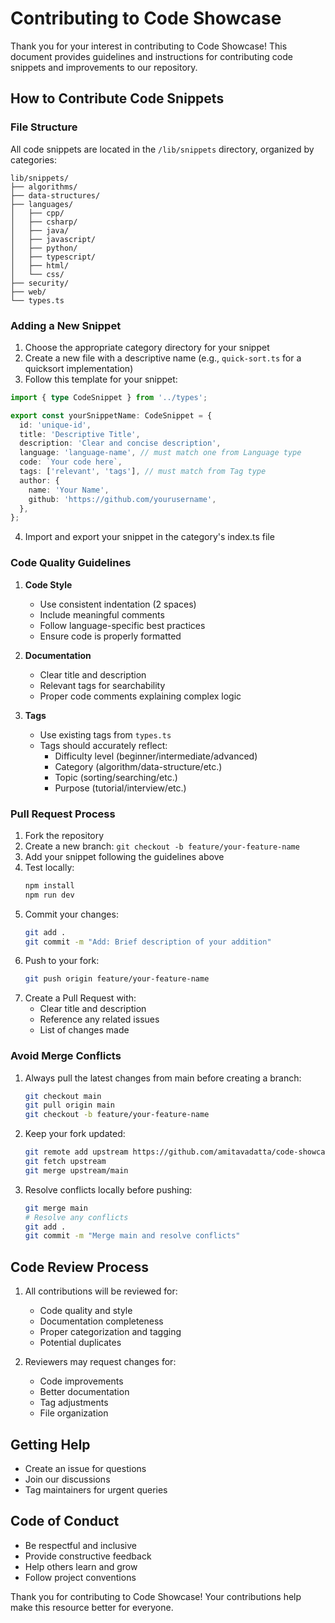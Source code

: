 # Contributing to Code Showcase

Thank you for your interest in contributing to Code Showcase! This document provides guidelines and instructions for contributing code snippets and improvements to our repository.

## How to Contribute Code Snippets

### File Structure
All code snippets are located in the `/lib/snippets` directory, organized by categories:
```
lib/snippets/
├── algorithms/
├── data-structures/
├── languages/
│   ├── cpp/
│   ├── csharp/
│   ├── java/
│   ├── javascript/
│   ├── python/
│   ├── typescript/
│   ├── html/
│   └── css/
├── security/
├── web/
└── types.ts
```

### Adding a New Snippet

1. Choose the appropriate category directory for your snippet
2. Create a new file with a descriptive name (e.g., `quick-sort.ts` for a quicksort implementation)
3. Follow this template for your snippet:

```typescript
import { type CodeSnippet } from '../types';

export const yourSnippetName: CodeSnippet = {
  id: 'unique-id',
  title: 'Descriptive Title',
  description: 'Clear and concise description',
  language: 'language-name', // must match one from Language type
  code: `Your code here`,
  tags: ['relevant', 'tags'], // must match from Tag type
  author: {
    name: 'Your Name',
    github: 'https://github.com/yourusername',
  },
};
```

4. Import and export your snippet in the category's index.ts file

### Code Quality Guidelines

1. **Code Style**
   - Use consistent indentation (2 spaces)
   - Include meaningful comments
   - Follow language-specific best practices
   - Ensure code is properly formatted

2. **Documentation**
   - Clear title and description
   - Relevant tags for searchability
   - Proper code comments explaining complex logic

3. **Tags**
   - Use existing tags from `types.ts`
   - Tags should accurately reflect:
     - Difficulty level (beginner/intermediate/advanced)
     - Category (algorithm/data-structure/etc.)
     - Topic (sorting/searching/etc.)
     - Purpose (tutorial/interview/etc.)

### Pull Request Process

1. Fork the repository
2. Create a new branch: `git checkout -b feature/your-feature-name`
3. Add your snippet following the guidelines above
4. Test locally:
   ```bash
   npm install
   npm run dev
   ```
5. Commit your changes:
   ```bash
   git add .
   git commit -m "Add: Brief description of your addition"
   ```
6. Push to your fork:
   ```bash
   git push origin feature/your-feature-name
   ```
7. Create a Pull Request with:
   - Clear title and description
   - Reference any related issues
   - List of changes made

### Avoid Merge Conflicts

1. Always pull the latest changes from main before creating a branch:
   ```bash
   git checkout main
   git pull origin main
   git checkout -b feature/your-feature-name
   ```

2. Keep your fork updated:
   ```bash
   git remote add upstream https://github.com/amitavadatta/code-showcase
   git fetch upstream
   git merge upstream/main
   ```

3. Resolve conflicts locally before pushing:
   ```bash
   git merge main
   # Resolve any conflicts
   git add .
   git commit -m "Merge main and resolve conflicts"
   ```

## Code Review Process

1. All contributions will be reviewed for:
   - Code quality and style
   - Documentation completeness
   - Proper categorization and tagging
   - Potential duplicates

2. Reviewers may request changes for:
   - Code improvements
   - Better documentation
   - Tag adjustments
   - File organization

## Getting Help

- Create an issue for questions
- Join our discussions
- Tag maintainers for urgent queries

## Code of Conduct

- Be respectful and inclusive
- Provide constructive feedback
- Help others learn and grow
- Follow project conventions

Thank you for contributing to Code Showcase! Your contributions help make this resource better for everyone.